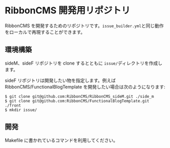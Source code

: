 # RibbonCMS 開発用リポジトリ

RibbonCMS を開発するためのリポジトリです。`issue_builder.yml`と同じ動作をローカルで再現することができます。

## 環境構築

sideM、sideF リポジトリを clone するとともに `issue/`ディレクトリを作成します。

sideF リポジトリは開発したい物を指定します。例えば RibbonCMS/FunctionalBlogTemplate を開発したい場合は次のようになります:

```
$ git clone git@github.com:RibbonCMS/RibbonCMS_sideM.git ./side_m
$ git clone git@github.com:RibbonCMS/FunctionalBlogTemplate.git ./front
$ mkdir issue/
```

## 開発

Makefile に書かれているコマンドを利用してください。

